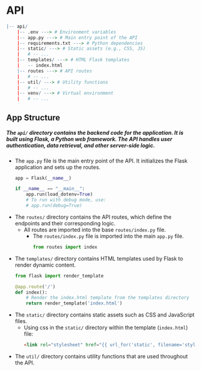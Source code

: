 # API

```r
|-- api/
    |-- .env ---> # Environment variables
    |-- app.py ---> # Main entry point of the API
    |-- requirements.txt ---> # Python dependencies
    |-- static/ ---> # Static assets (e.g., CSS, JS)
    |   # -- ...
    |-- templates/ ---> # HTML Flask templates
    |   -- index.html
    |-- routes ---> # API routes
    |   # -- ...
    |-- util/ ---> # Utility functions
    |   # -- ...
    |-- venv/ ---> # Virtual environment
    |   # -- ...
```

## App Structure

##### The `api/` directory contains the backend code for the application. It is built using Flask, a Python web framework. The API handles user authentication, data retrieval, and other server-side logic.
- The `app.py` file is the main entry point of the API. It initializes the Flask application and sets up the routes.
    ```py
    app = Flask(__name__)

    if __name__ == "__main__":
        app.run(load_dotenv=True)
        # To run with debug mode, use:
        # app.run(debug=True)
    ```
- The `routes/` directory contains the API routes, which define the endpoints and their corresponding logic.
    - All routes are imported into the base `routes/index.py` file.
        - The `routes/index.py` file is imported into the main `app.py` file.
            ```py
            from routes import index
            ```
- The `templates/` directory contains HTML templates used by Flask to render dynamic content.
    ```py
    from flask import render_template

    @app.route('/')
    def index():
        # Render the index.html template from the templates directory
        return render_template('index.html')
    ```
- The `static/` directory contains static assets such as CSS and JavaScript files.
    - Using css in the `static/` directory within the template (`index.html`) file:
        ```html
        <link rel="stylesheet" href="{{ url_for('static', filename='style.css') }}">
        ```
- The `util/` directory contains utility functions that are used throughout the API.